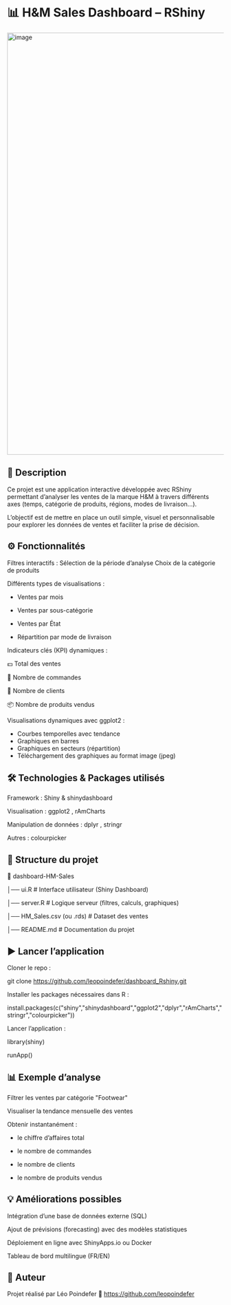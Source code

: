 # 📊 H&M Sales Dashboard – RShiny

<img width="1914" height="981" alt="image" src="https://github.com/user-attachments/assets/0d1457d8-12fa-4b47-b72e-f64acfcad21f" />


## 🚀 Description

Ce projet est une application interactive développée avec RShiny permettant d’analyser les ventes de la marque H&M à travers différents axes (temps, catégorie de produits, régions, modes de livraison…).

L’objectif est de mettre en place un outil simple, visuel et personnalisable pour explorer les données de ventes et faciliter la prise de décision.

## ⚙️ Fonctionnalités

Filtres interactifs :
Sélection de la période d’analyse
Choix de la catégorie de produits

Différents types de visualisations :

- Ventes par mois

- Ventes par sous-catégorie

- Ventes par État

- Répartition par mode de livraison

Indicateurs clés (KPI) dynamiques :

💵 Total des ventes

🛒 Nombre de commandes

👤 Nombre de clients

📦 Nombre de produits vendus

Visualisations dynamiques avec ggplot2 :

- Courbes temporelles avec tendance
- Graphiques en barres
- Graphiques en secteurs (répartition)
- Téléchargement des graphiques au format image (jpeg)

## 🛠️ Technologies & Packages utilisés

Framework : Shiny
 & shinydashboard

Visualisation : ggplot2
, rAmCharts

Manipulation de données : dplyr
, stringr

Autres : colourpicker

## 📂 Structure du projet

📁 dashboard-HM-Sales

│── ui.R        # Interface utilisateur (Shiny Dashboard)

│── server.R    # Logique serveur (filtres, calculs, graphiques)

│── HM_Sales.csv (ou .rds) # Dataset des ventes

│── README.md   # Documentation du projet

## ▶️ Lancer l’application

Cloner le repo :

git clone https://github.com/leopoindefer/dashboard_Rshiny.git

Installer les packages nécessaires dans R :

install.packages(c("shiny","shinydashboard","ggplot2","dplyr","rAmCharts","stringr","colourpicker"))


Lancer l’application :

library(shiny)

runApp()

## 📊 Exemple d’analyse

Filtrer les ventes par catégorie "Footwear"

Visualiser la tendance mensuelle des ventes

Obtenir instantanément :

- le chiffre d’affaires total

- le nombre de commandes

- le nombre de clients

- le nombre de produits vendus

## 💡 Améliorations possibles

Intégration d’une base de données externe (SQL)

Ajout de prévisions (forecasting) avec des modèles statistiques

Déploiement en ligne avec ShinyApps.io ou Docker

Tableau de bord multilingue (FR/EN)

## 👤 Auteur

Projet réalisé par Léo Poindefer
🔗 https://github.com/leopoindefer
